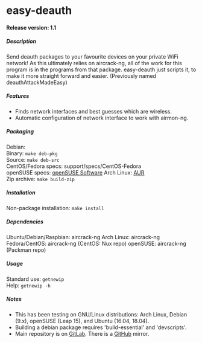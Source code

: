 # easy-deauth

#### Release version: 1.1

##### Description
Send deauth packages to your favourite devices on your private WiFi network!
As this ultimately relies on aircrack-ng, all of the work for this program is in the programs from that package.
easy-deauth just scripts it, to make it more straight forward and easier.
(Previously named deauthAttackMadeEasy)

##### Features  
- Finds network interfaces and best guesses which are wireless.
- Automatic configuration of network interface to work with airmon-ng.

##### Packaging
Debian:  
	Binary: `make deb-pkg`  
	Source: `make deb-src`  
CentOS/Fedora specs: support/specs/CentOS-Fedora  
openSUSE specs: [openSUSE Software](https://software.opensuse.org/package/easy-deauth)
Arch Linux: [AUR](https://aur.archlinux.org/packages/easy-deauth)  
Zip archive: `make build-zip`  

##### Installation
Non-package installation: `make install`  

##### Dependencies  
Ubuntu/Debian/Raspbian: aircrack-ng
Arch Linux: aircrack-ng
Fedora/CentOS: aircrack-ng (CentOS: Nux repo)
openSUSE: aircrack-ng (Packman repo)

##### Usage
Standard use: `getnewip`  
Help: `getnewip -h`  

##### Notes
- This has been testing on GNU/Linux distributions: Arch Linux, Debian (9.x), openSUSE (Leap 15), and Ubuntu (16.04, 18.04).
- Building a debian package requires 'build-essential' and 'devscripts'.
- Main repository is on [GitLab](https://gitlab.com/BobyMCbobs/easy-deauth). There is a [GitHub](https://github.com/BobyMCbobs/easy-deauth) mirror.
